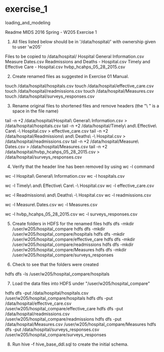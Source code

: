 # exercise_1
loading_and_modeling

Readme
MIDS 2016 Spring - W205
Exercise 1

01. All files listed below should be in '/data/hospital/' with ownership given to user 'w205'

  Files to be copied to /data/hospital/
  Hospital General Information.csv
  Measure Dates.csv
  Readmissions and Deaths - Hospital.csv
  Timely and Effective Care - Hospital.csv
  hvbp_hcahps_05_28_2015.csv

02. Create renamed files as suggested in Exercise 01 Manual.

  touch /data/hospital/hospitals.csv
  touch /data/hospital/effective_care.csv
  touch /data/hospital/readmissions.csv
  touch /data/hospital/Measures.csv
  touch /data/hospital/surveys_responses.csv

03. Rename original files to shortened files and remove headers (the "\ " is a space in the file name)

  tail -n +2 /data/hospital/Hospital\ General\ Information.csv > /data/hospital/hospitals.csv
  tail -n +2 /data/hospital/Timely\ and\ Effective\ Care\ -\ Hospital.csv > effective_care.csv
  tail -n +2 /data/hospital/Readmissions\ and\ Deaths\ -\ Hospital.csv > /data/hospital/readmissions.csv
  tail -n +2 /data/hospital/Measure\ Dates.csv > /data/hospital/Measures.csv
  tail -n +2 /data/hospital/hvbp_hcahps_05_28_2015.csv > /data/hospital/surveys_responses.csv

04. Verify that the header line has been removed by using wc -l <file> command

  wc -l Hospital\ General\ Information.csv
  wc -l hospitals.csv
  
  wc -l Timely\ and\ Effective\ Care\ -\ Hospital.csv
  wc -l effective_care.csv
  
  wc -l Readmissions\ and\ Deaths\ -\ Hospital.csv
  wc -l readmissions.csv
  
  wc -l Measure\ Dates.csv
  wc -l Measures.csv
  
  wc -l hvbp_hcahps_05_28_2015.csv
  wc -l surveys_responses.csv

05. Create folders in HDFS for the renamed files
  hdfs dfs -mkdir /user/w205/hospital_compare
  hdfs dfs -mkdir /user/w205/hospital_compare/hospitals
  hdfs dfs -mkdir /user/w205/hospital_compare/effective_care
  hdfs dfs -mkdir /user/w205/hospital_compare/readmissions
  hdfs dfs -mkdir /user/w205/hospital_compare/Measures
  hdfs dfs -mkdir /user/w205/hospital_compare/surveys_responses

06. Check to see that the folders were created

  hdfs dfs -ls /user/w205/hospital_compare/hospitals

07. Load the data files into HDFS under "/user/w205/hospital_compare"

  hdfs dfs -put /data/hospital/hospitals.csv /user/w205/hospital_compare/hospitals
  hdfs dfs -put /data/hospital/effective_care.csv /user/w205/hospital_compare/effective_care
  hdfs dfs -put /data/hospital/readmissions.csv /user/w205/hospital_compare/readmissions
  hdfs dfs -put /data/hospital/Measures.csv /user/w205/hospital_compare/Measures
  hdfs dfs -put /data/hospital/surveys_responses.csv /user/w205/hospital_compare/surveys_responses

08. Run hive -f hive_base_ddl.sql to create the initial schema.
